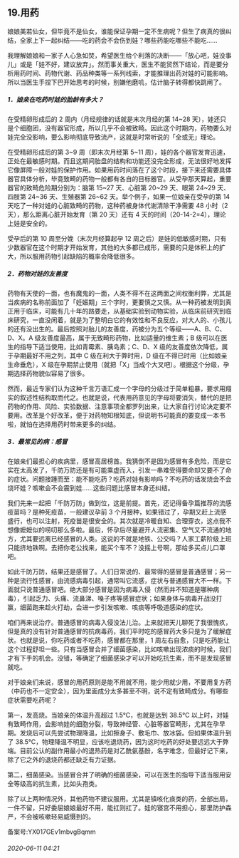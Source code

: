 ## 19.用药
娘娘美若仙女，但毕竟不是仙女，谁能保证孕期一定不生病呢？但生了病真的很纠结，全家上下一起纠结——吃的药会不会伤到娃？哪些药能吃哪些不能吃…… 


我理解娘娘和一家子人心急如焚，希望医生给个利落的决断——「放心吧，娃没事儿」或是「娃不好，建议放弃」。然而事关重大，医生不能贸然下结论，而是要分析用药时间、药物代谢、药品种类等一系列线索，才能推理出药对娃的可能影响。所以当医生手捏下巴开始思考的时候，别嫌他磨叽，估计脑子转得都快跳闸了。 


##### **1．娘亲在吃药时娃的胎龄有多大？**


在受精卵形成后的 2 周内（月经规律的话就是末次月经的第 14~28 天），娃还只是个细胞团，没有器官形成，所以几乎不会被致畸。因此这个时期内，药物要么对娃完全没影响，要么影响彻底导致流产，这就是时常听说的「全或无」理论。 


在受精卵形成后的第 3~9 周（即末次月经第 5~11 周），娃的各个器官发育迅速，正处在最敏感时期。而且这期间胎盘的结构和功能还没完全形成，无法很好地发挥它像屏障一般对娃的保护作用。如果用药时间落在了这个时段，接下来还需要具体器官具体分析，毕竟致畸的药物一般都有各自的目标器官。从受孕那天算起，重要器官的致畸危险期分别为：脑第 15~27 天、心脏第 20~29 天、眼第 24~29 天、四肢第 24~36 天、生殖器第 26~62 天。举个例子，如果一位娘亲在受孕的第 14 天吃了一种对娃的心脏致畸的药物，这种药被身体代谢清除干净需要 48 小时（2 天），那么距离心脏开始发育（第 20 天）还有 4 天的时间（20-14-2=4），理论上娃是安全的。 


受孕后的第 10 周至分娩（末次月经算起孕 12 周之后）是娃的低敏感时期，只有少数器官在这个时期才开始发育，其他的大多都已成形，需要的只是体积上的扩大，所以服用药物引起缺陷的概率会降低很多。 


##### **2．药物对娃的友善度**


药物有天使的一面，也有魔鬼的一面，人类不得不在这两面之间权衡利弊，尤其是当疾病的名称前面加了「妊娠期」三个字时，更要慎之又慎。从一种药被发明到真正用于临床，可能有几十年的路要走，从基础实验到动物实验，从临床前研究到临床研究，一直没闲着，就是为了整明白它的有效性和不良反应，对大人的、小孩儿的还有没出生的。最后按照对胎儿的友善度，药被分为五个等级——A、B、C、D、X。A 级友善度最高，属于无致畸形药物，比如适量的维生素；B 级可以在医生的指导下适当使用，比如青霉素、胰岛素；C、D、X 级的友善度依次降低，属于孕期最好不用之列，其中 C 级在利大于弊时用，D 级在不得已时用（比如娘亲生命垂危），X 级在孕期禁止使用（就把「X」当成个大叉吧）。根据这个分级，孕期选择药物貌似容易了很多。 


然而，最近专家们认为这种千言万语汇成一个字母的分级过于简单粗暴，要求用翔实的叙述性结构取而代之。也就是说，代表用药意见的字母将要消失，替代的是把药物的作用、风险、实验数据、注意事项全都罗列出来，让大家自行讨论决定要不要用。改革是个好改革，便于对药物知根知底，但说明书可能真的要变成一本书啦，就怕在选择用药时带来更多的纠结。 


##### **3．最常见的病：感冒**


在娘亲们最担心的疾病里，感冒高居榜首。我猜倒不是因为感冒有多危险，而是它实在太高发了，千防万防还是有可能乘虚而入，引发一串难受得要命却又要不了命的症状。问题接踵而至：能不能吃药？吃药对娃有影响吗？不吃药的话发烧会不会烧坏娃？咳嗽会不会震到娃……这些问题比感冒本身还纠结。 


我们先来一起把「千防万防」做到位，这是前提。首先，还记得备孕篇推荐的流感疫苗吗？是种死疫苗，一般建议孕前 3 个月接种，如果错过了，孕期又赶上流感盛行，也可以注射，死疫苗是很安全的。其次就是冷暖自知、合理穿衣，这点我不想像嬷嬷似的唠叨那么多啦。最后，怀孕后尽量避开人流密集、空气又不流通的地方，尤其要远离已经感冒的人类。这说的不就是地铁、公交吗？人家工薪阶级上班只能挤地铁啊。去把你老公找来，能买个车不？没摇上号啊，那给多买点儿口罩吧。 


如此千防万防，结果还是感冒了。人们日常说的、最常得的感冒是普通感冒；另一种是流行性感冒，由流感病毒引起，通常叫它流感，症状与普通感冒大不一样。下面就只说普通感冒吧。绝大部分感冒是因为病毒入侵（然而并不知道是哪种病毒），引起乏力、头痛、流鼻涕、嗓子疼等感冒症状；如果身体与病毒开战没打赢，细菌跑来趁火打劫，会进一步引发咳嗽、咳痰等呼吸道感染的症状。 


咱们再来说治疗。普通感冒的病毒入侵没法儿治。上来就把天儿聊死了我很愧疚，但是真的没有针对普通感冒的抗病毒药，我们平时吃的感冒药大多只是为了缓解症状。也就是说，你吃药或者不吃药，感冒都在那里，1 周左右自愈，只是吃药能让这个过程舒坦一些。只有当感冒合并了细菌感染，比如咳嗽出现浓痰的时候，我们才有下手的机会。没错，等确定了细菌感染才可以开始吃抗生素，而不是发现感冒就吃。 


对于娘亲们来说，感冒的用药原则是能不用就不用，能少用就少用，不要用复方药（中药也不一定安全），因为里面成分太多甚至不明，说不定有致畸成分。有哪些症状需要吃药呢？ 


第一，发高烧。当娘亲的体温升高超过 1.5℃，也就是达到 38.5℃ 以上时，对娃有致畸作用，会影响娃的细胞分裂，导致神经管、心脏等器官畸形，尤其在孕早期。发烧后可以先尝试物理降温，比如擦身子、敷毛巾、放冰袋。但如果体温升到了 38.5℃，物理降温不明显，应该吃退烧药，因为这时吃药的好处要远远大于弊端。目前公认的副作用最小的退热药是对乙酰氨基酚，名字难念，但最好记下来，除了它之外的退烧药都还缺乏有力证据。 


第二，细菌感染。当感冒合并了明确的细菌感染，可以在医生的指导下适当服用安全等级高的抗生素，比如头孢类。 


除了以上两种情况外，其他药物不建议服用。尤其是镇咳化痰类的药，全部出局，一件不留，只好委屈娘娘最好不用，能扛则扛了。娃的寝宫不用担心，那里防护森严，不会被咳嗽轻易威慑到的。 


备案号:YX017GEv1mbvgBqmm


###### 2020-06-11 04:21
